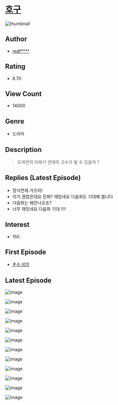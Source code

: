# [호구](https://comic.naver.com/bestChallenge/list?titleId=789603)
![thumbnail](https://image-comic.pstatic.net/user_contents_data/challenge_comic/2022/01/26/353274/thumbnail_202x164cfe15758_c716_48ec_8cc2_36351556ded8_00002267.JPEG)

## Author
- [redf****](https://comic.naver.com/artistTitle?id=353274)

## Rating
- 8.70

## View Count
- 14000

## Genre
- 드라마

## Description
> 도박판의 타짜가 연애의 고수가 될 수 있을까 ?

## Replies (Latest Episode)
- 정식연재 가즈아!
- 이거 괜찮은데요 진짜? 재밌네요 다음화도 기대해 봅니다
- 다음화는 왜안나오죠?
- 너무 재밋네요 다음화 기대 !!!!

## Interest
- 150

## First Episode
- [춘수 [01]](https://comic.naver.com/bestChallenge/detail?titleId=789603&no=1)

## Latest Episode
![image](https://image-comic.pstatic.net/user_contents_data/challenge_comic/2022/03/09/353274/upload_7293078434831742772.jpeg)

![image](https://image-comic.pstatic.net/user_contents_data/challenge_comic/2022/03/09/353274/upload_3473230127690691174.jpeg)

![image](https://image-comic.pstatic.net/user_contents_data/challenge_comic/2022/03/09/353274/upload_7076671658588070960.jpeg)

![image](https://image-comic.pstatic.net/user_contents_data/challenge_comic/2022/03/09/353274/upload_3834873568973371698.jpeg)

![image](https://image-comic.pstatic.net/user_contents_data/challenge_comic/2022/03/09/353274/upload_3616778852580615736.jpeg)

![image](https://image-comic.pstatic.net/user_contents_data/challenge_comic/2022/03/09/353274/upload_7077747909495055969.jpeg)

![image](https://image-comic.pstatic.net/user_contents_data/challenge_comic/2022/03/09/353274/upload_3833469702309634612.jpeg)

![image](https://image-comic.pstatic.net/user_contents_data/challenge_comic/2022/03/09/353274/upload_3907216159059161396.jpeg)

![image](https://image-comic.pstatic.net/user_contents_data/challenge_comic/2022/03/09/353274/upload_3472335121017811297.jpeg)

![image](https://image-comic.pstatic.net/user_contents_data/challenge_comic/2022/03/09/353274/upload_7221865270085891429.jpeg)

![image](https://image-comic.pstatic.net/user_contents_data/challenge_comic/2022/03/09/353274/upload_3991371684601280353.jpeg)

![image](https://image-comic.pstatic.net/user_contents_data/challenge_comic/2022/03/09/353274/upload_3833514594029232738.jpeg)

